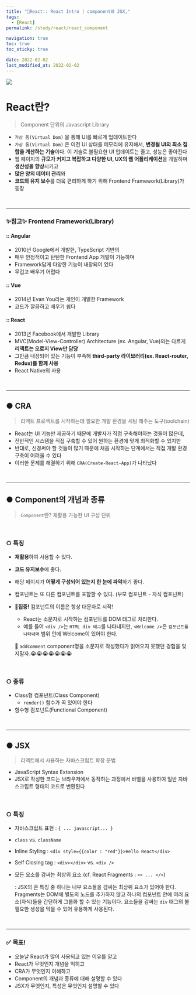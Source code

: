 ```yaml
---
title: "🚀React:: React Intro | component와 JSX,"
tags:
  - [React]
permalink: /study/react/react_component

navigation: true
toc: true
toc_sticky: true

date: 2022-02-02
last_modified_at: 2022-02-02
---
```


![](https://images.velog.io/images/april_5/post/707c8c3b-7893-4776-890a-bd897bb78728/React.png)

# React란?

> Component 단위의 Javascript Library

- `가상 돔(Virtual Dom)` 을 통해 UI를 빠르게 업데이트한다
- `가상 돔(Virtual Dom)` 은 이전 UI 상태를 메모리에 유지해서, **변경될 UI의 최소 집합을 계산하는 기술**이다. 이 기술로 불필요한 UI 업데이트는 줄고, 성능은 좋아진다
- 웹 페이지의 **규모가 커지고 복잡하고 다양한 UI, UX의 웹 어플리케이션**을 개발하며 **생산성을 향상**시키고
- **많은 양의 데이터 관리**와
- **코드의 유지 보수**를 더욱 편리하게 하기 위해 Frontend Framework(Library)가 등장

<br />

---

### ✨참고✨ Frontend Framework(Library)

#### :: Angular

- 2010년 Google에서 개발한, TypeScript 기반의
- 매우 안정적이고 탄탄한 Frontend App 개발이 가능하며
- Framework답게 다양한 기능이 내장되어 있다
- 무겁고 배우기 어렵다

#### :: Vue

- 2014년 Evan You라는 개인이 개발한 Framework
- 코드가 깔끔하고 배우기 쉽다

#### :: React

- 2013년 Facebook에서 개발한 Library
- MVC(Model-View-Controller) Architecture (ex. Angular, Vue)와는 다르게 **리액트는 오로지 View만 담당**
- 그만큼 내장되어 있는 기능이 부족해 **third-party 라이브러리(ex. React-router, Redux)를 함께 사용**
- React Native의 사용

<br />

---

## ● CRA

> 리액트 프로젝트를 시작하는데 필요한 개발 환경을 세팅 해주는 도구(toolchain)

- React는 UI 기능만 제공하기 때문에 개발자가 직접 구축해야하는 것들이 많은데,
- 전반적인 시스템을 직접 구축할 수 있어 원하는 환경에 맞게 최적화할 수 있지만
- 반대로, 신경써야 할 것들이 많기 때문에 처음 시작하는 단계에서는 직접 개발 환경 구축이 어려울 수 있다
- 이러한 문제를 해결하기 위해 `CRA(Create-React-App)`가 나타났다

<br />

---

## ● Component의 개념과 종류

> `Component`란? 재활용 가능한 UI 구성 단위

<br />

### ○ 특징

- **재활용**하여 사용할 수 있다.
- **코드 유지보수**에 좋다.
- 해당 페이지가 **어떻게 구성되어 있는지 한 눈에 파악**하기 좋다.
- 컴포넌트는 또 다른 컴포넌트를 포함할 수 있다. (부모 컴포넌트 - 자식 컴포넌트)
- 🚩**집중!** 컴포넌트의 이름은 항상 대문자로 시작!

  - React는 소문자로 시작하는 컴포넌트를 DOM 태그로 처리한다.
  - 예를 들어 `<div />`는 `HTML div 태그`를 나타내지만, `<Welcome />`은 `컴포넌트를 나타내며` 범위 안에 Welcome이 있어야 한다.

  💬 `addComment` component명을 소문자로 작성했다가 읽어오지 못했던 경험을 잊지말자.😭😭😭😭😭😭😭

<br />

### ○ 종류

- Class형 컴포넌트(Class Component)
  - `render()` 함수가 꼭 있어야 한다
- 함수형 컴포넌트(Functional Component)

<br />

---

## ● JSX

> 리액트에서 사용하는 자바스크립트 확장 문법

- JavaScript Syntax Extension
- JSX로 작성한 코드는 브라우저에서 동작하는 과정에서 바벨을 사용하여 일반 자바스크립트 형태의 코드로 변환된다

<br />

### ○ 특징

- 자바스크립트 표현 : `{ ... javascript... }`
- `class` vs. `className`
- Inline Styling : `<div style={{color : "red"}}>Hello React</div>`
- Self Closing tag : `<div></div>` vs. `<div />`
- 모든 요소를 감싸는 최상위 요소 (cf. React Fragments : `<> ... </>`)

  : JSX의 큰 특징 중 하나는 내부 요소들을 감싸는 최상위 요소가 있어야 한다. Fragments는 DOM에 별도의 노드를 추가하지 않고 하나의 컴포넌트 안에 여러 요소(자식)들을 간단하게 그룹화 할 수 있는 기능이다. 요소들을 감싸는 `div` 태그의 불필요한 생성을 막을 수 있어 유용하게 사용된다.

<br />

---

### ✅ 목표!

- 오늘날 React가 많이 사용되고 있는 이유를 알고
- React가 무엇인지 개념을 익히고
- CRA가 무엇인지 이해하고
- Component의 개념과 종류에 대해 설명할 수 있다
- JSX가 무엇인지, 특성은 무엇인지 설명할 수 있다

